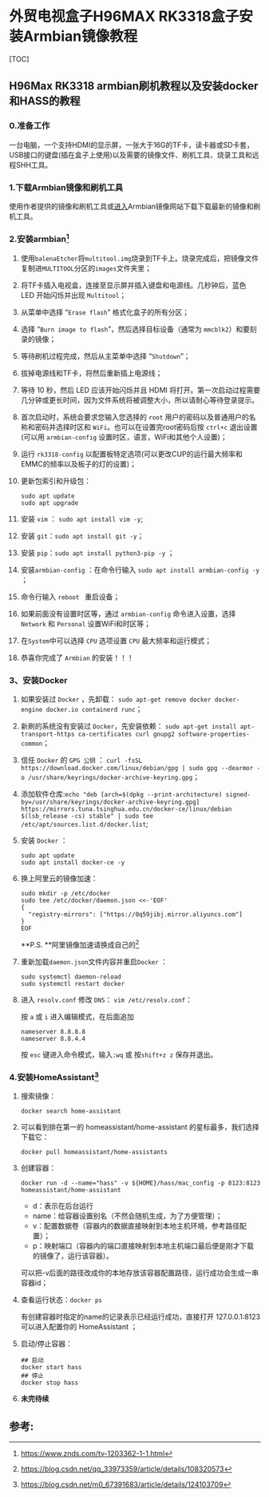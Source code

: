 # 外贸电视盒子H96MAX RK3318盒子安装Armbian镜像教程

[TOC]

## H96Max RK3318 armbian刷机教程以及安装docker和HASS的教程

### 0.准备工作

一台电脑，一个支持HDMI的显示屏，一张大于16G的TF卡，读卡器或SD卡套，USB接口的键盘(插在盒子上使用)以及需要的镜像文件、刷机工具、烧录工具和远程SHH工具。

### 1.下载Armbian镜像和刷机工具

使用作者提供的镜像和刷机工具或[进入](https://users.armbian.com/jock/rk3318/)Armbian镜像网站下载下载最新的镜像和刷机工具。

### 2.安装armbian[^1]

1. 使用`balenaEtcher`将`multitool.img`烧录到TF卡上。烧录完成后，把镜像文件复制进`MULTITOOL`分区的`images`文件夹里；

2. 将TF卡插入电视盒，连接至显示屏并插入键盘和电源线。几秒钟后，蓝色 LED 开始闪烁并出现 `Multitool`；

3. 从菜单中选择 “`Erase flash`” 格式化盒子的所有分区；

4. 选择 “`Burn image to flash`”，然后选择目标设备（通常为 `mmcblk2`）和要刻录的镜像；

5. 等待刷机过程完成，然后从主菜单中选择 “`Shutdown`”；

6. 拔掉电源线和TF卡，将然后重新插上电源线；

7. 等待 10 秒，然后 LED 应该开始闪烁并且 HDMI 将打开。第一次启动过程需要几分钟或更长时间，因为文件系统将被调整大小，所以请耐心等待登录提示。

8. 首次启动时，系统会要求您输入您选择的 `root` 用户的密码以及普通用户的名称和密码并选择时区和 `WiFi`。也可以在设置完root密码后按 `ctrl+c` 退出设置(可以用 `armbian-config` 设置时区，语言，WiFi和其他个人设置)；

9. 运行 `rk3318-config` 以配置板特定选项(可以更改CUP的运行最大频率和EMMC的频率以及板子的灯的设置)；

10. 更新包索引和升级包：

    ```shell
    sudo apt update
    sudo apt upgrade
    ```

11. 安装 `vim` ： `sudo apt install vim -y`;

12. 安装 `git`：`sudo apt install git -y`；

13. 安装 `pip`：`sudo apt install python3-pip -y` ；

14. 安装`armbian-config` ：在命令行输入 `sudo apt install armbian-config -y `；

15. 命令行输入 `reboot ` 重启设备；

16. 如果前面没有设置时区等，通过 `armbian-config` 命令进入设置，选择 `Network` 和 `Personal` 设置WiFi和时区等；

17. 在`System`中可以选择 `CPU` 选项设置 `CPU` 最大频率和运行模式；

18. 恭喜你完成了 `Armbian` 的安装！！！

### 3、安装Docker

1. 如果安装过 `Docker` ，先卸载： `sudo apt-get remove docker docker-engine docker.io containerd runc`；

2. 新刷的系统没有安装过 `Docker`，先安装依赖： `sudo apt-get install apt-transport-https ca-certificates curl gnupg2 software-properties-common`；

3. 信任 `Docker` 的 `GPG 公钥`  ： `curl -fsSL https://download.docker.com/linux/debian/gpg | sudo gpg --dearmor -o /usr/share/keyrings/docker-archive-keyring.gpg`；

4. 添加软件仓库:`echo "deb [arch=$(dpkg --print-architecture) signed-by=/usr/share/keyrings/docker-archive-keyring.gpg] https://mirrors.tuna.tsinghua.edu.cn/docker-ce/linux/debian $(lsb_release -cs) stable" | sudo tee /etc/apt/sources.list.d/docker.list`;

5. 安装 `Docker` ：

    ```shell
    sudo apt update
    sudo apt install docker-ce -y
    ```

6. 换上阿里云的镜像加速：

    ```shell
    sudo mkdir -p /etc/docker
    sudo tee /etc/docker/daemon.json <<-'EOF'
    {
      "registry-mirrors": ["https://0q59jibj.mirror.aliyuncs.com"]
    }
    EOF
    ```

    **P.S. **阿里镜像加速请换成自己的[^2]

7. 重新加载`daemon.json`文件内容并重启`Docker` ：

    ```shell
    sudo systemctl daemon-reload
    sudo systemctl restart docker
    ```

8. 进入 `resolv.conf` 修改 `DNS`： `vim /etc/resolv.conf`：

    按 `a` 或 `i` 进入编辑模式，在后面追加

    ```shell
    nameserver 8.8.8.8
    nameserver 8.8.4.4
    ```

    按  `esc` 键进入命令模式，输入`:wq` 或 按`shift+z z` 保存并退出。

### 4.安装HomeAssistant[^3]

1. 搜索镜像：

    ```Shell
    docker search home-assistant
    ```

2. 可以看到排在第一的 homeassistant/home-assistant 的星标最多，我们选择下载它：

    ```shell
    docker pull homeassistant/home-assistants
    ```

3. 创建容器：

    ```shell
    docker run -d --name="hass" -v ${HOME}/hass/mac_config -p 8123:8123 homeassistant/home-assistant
    ```

    - d：表示在后台运行
    - name：给容器设置别名（不然会随机生成，为了方便管理）；
    - v：配置数据卷（容器内的数据直接映射到本地主机环境，参考路径配置）；
    - p：映射端口（容器内的端口直接映射到本地主机端口最后便是刚才下载的镜像了，运行该容器）。

    可以把-v后面的路径改成你的本地存放该容器配置路径，运行成功会生成一串容器id；

4. 查看运行状态：`docker ps`

    有创建容器时指定的name的记录表示已经运行成功，直接打开 127.0.0.1:8123 可以进入配置你的 HomeAssistant ；

5. 启动/停止容器：

    ```shell
    ## 启动
    docker start hass
    ## 停止
    docker stop hass
    ```

6. **未完待续**



## 参考:

[^1]:https://www.znds.com/tv-1203362-1-1.html
[^2]:https://blog.csdn.net/qq_33973359/article/details/108320573
[^3]:https://blog.csdn.net/m0_67391683/article/details/124103709



